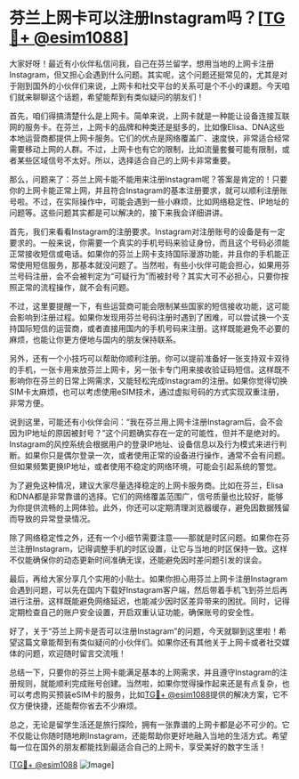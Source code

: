 # 芬兰上网卡可以注册Instagram吗？[[TG💪+ @esim1088](https://t.me/s/esim1088)]

大家好呀！最近有小伙伴私信问我，自己在芬兰留学，想用当地的上网卡注册Instagram，但又担心会遇到什么问题。其实呢，这个问题还挺常见的，尤其是对于刚到国外的小伙伴们来说，上网卡和社交平台的关系可是个不小的课题。今天咱们就来聊聊这个话题，希望能帮到有类似疑问的朋友们！

首先，咱们得搞清楚什么是上网卡。简单来说，上网卡就是一种能让设备连接互联网的服务卡。在芬兰，上网卡的品牌和种类还是挺多的，比如像Elisa、DNA这些本地运营商都提供上网卡服务。它们的优点是网络覆盖广、速度快，非常适合经常需要移动上网的人群。不过，上网卡也有它的限制，比如流量套餐可能有限制，或者某些区域信号不太好。所以，选择适合自己的上网卡非常重要。

那么，问题来了：芬兰上网卡能不能用来注册Instagram呢？答案是肯定的！只要你的上网卡能正常上网，并且符合Instagram的基本注册要求，就可以顺利注册账号啦。不过，在实际操作中，可能会遇到一些小麻烦，比如网络稳定性、IP地址的问题等。这些问题其实都是可以解决的，接下来我会详细讲讲。

首先，我们来看看Instagram的注册要求。Instagram对注册账号的设备是有一定要求的。一般来说，你需要一个真实的手机号码来验证身份，而且这个号码必须能正常接收短信或电话。如果你的芬兰上网卡支持国际漫游功能，并且你的手机能正常使用短信服务，那基本就没问题了。当然啦，有些小伙伴可能会担心，如果用芬兰号码注册，会不会被判定为“可疑行为”而被封号？其实大可不必担心，只要你按照正常的流程操作，就不会有问题。

不过，这里要提醒一下，有些运营商可能会限制某些国家的短信接收功能，这可能会影响到注册过程。如果你发现用芬兰号码注册时遇到了困难，可以尝试换一个支持国际短信的运营商，或者直接用国内的手机号码来注册。这样既能避免不必要的麻烦，也能让你更方便地与国内的朋友保持联系。

另外，还有一个小技巧可以帮助你顺利注册。你可以提前准备好一张支持双卡双待的手机，一张卡用来放芬兰上网卡，另一张卡专门用来接收验证码短信。这样既不影响你在芬兰的日常上网需求，又能轻松完成Instagram的注册。如果你觉得切换SIM卡太麻烦，也可以考虑使用eSIM技术，通过虚拟号码的方式实现双重注册，非常方便。

说到这里，可能还有小伙伴会问：“我在芬兰用上网卡注册Instagram后，会不会因为IP地址的原因被封号？”这个问题确实存在一定的可能性，但并不是绝对的。Instagram的风控系统会根据用户的登录IP地址、设备信息以及行为模式来进行判断。如果你只是偶尔登录一次，或者使用正常的设备进行操作，通常不会有问题。但如果频繁更换IP地址，或者使用不稳定的网络环境，可能会引起系统的警觉。

为了避免这种情况，建议大家尽量选择稳定的上网卡服务商。比如在芬兰，Elisa和DNA都是非常靠谱的选择。它们的网络覆盖范围广，信号质量也比较好，能够为你提供流畅的上网体验。此外，你还可以定期清理浏览器缓存，避免因数据残留而导致的异常登录情况。

除了网络稳定性之外，还有一个小细节需要注意——那就是时区问题。如果你在芬兰注册Instagram，记得调整手机的时区设置，让它与当地的时区保持一致。这样不仅能确保你的动态更新时间准确无误，还能避免因时差问题引发的误会。

最后，再给大家分享几个实用的小贴士。如果你担心用芬兰上网卡注册Instagram会遇到问题，可以先在国内下载好Instagram客户端，然后带着手机飞到芬兰后再进行注册。这样既能避免网络延迟，也能减少因时区差异带来的困扰。同时，记得定期检查自己的账户安全设置，开启双重认证功能，确保账号的安全性。

好了，关于“芬兰上网卡是否可以注册Instagram”的问题，今天就聊到这里啦！希望这篇文章能帮到有类似疑问的小伙伴们。如果你还有其他关于上网卡或者社交媒体的问题，欢迎随时留言交流哦！

总结一下，只要你的芬兰上网卡能满足基本的上网需求，并且遵守Instagram的注册规则，就能顺利完成账号创建。当然啦，如果你觉得操作起来还是有点复杂，也可以考虑购买预装eSIM卡的服务，比如[TG💪+ @esim1088](https://t.me/s/esim1088)提供的解决方案，它不仅方便快捷，还能帮你省去不少麻烦。

总之，无论是留学生活还是旅行探险，拥有一张靠谱的上网卡都是必不可少的。它不仅能让你随时随地刷Instagram，还能帮助你更好地融入当地的生活方式。希望每一位在国外的朋友都能找到最适合自己的上网卡，享受美好的数字生活！

[[TG💪+ @esim1088](https://t.me/s/esim1088) ![Image](https://i.postimg.cc/4NQfJmqS/Snipaste-2025-05-13-00-14-12.png)]